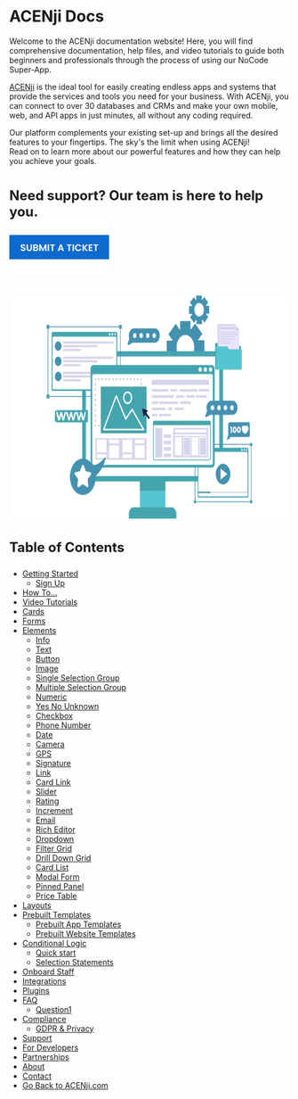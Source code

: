 # ACENji Docs  

Welcome to the ACENji documentation website! Here, you will find comprehensive documentation, help files, and video tutorials to guide both beginners and professionals through the process of using our NoCode Super-App.

<a href="https://acenji.com" target=_self>ACENji</a> is the ideal tool for easily creating endless apps and systems that provide the services and tools you need for your business. With ACENji, you can connect to over 30 databases and CRMs and make your own mobile, web, and API apps in just minutes, all without any coding required.

Our platform complements your existing set-up and brings all the desired features to your fingertips. The sky's the limit when using ACENji!   
Read on to learn more about our powerful features and how they can help you achieve your goals.
<h1><p  style="font-size: x-large"><b>Need support? Our team is here to help you.</b></p><h1> <p style="margin-top:-40px;">  </p> <a href="https://www.acenji.com/submit-a-ticket/" target="_blank"> <img src="./images/submit-your-ticket.png" width="180" height="100" alt="">
</a>
<p style="margin-top:30px;"></p>
<img src="./images/support-pic.png" width="640" height="400" alt="" <p style="margin-left:px;"></p>  </p>
</a>
<!DOCTYPE html>
<html lang="en">




<h2><p style="font-size: x-large"><b>Table of Contents</b></p></h2>

* [Getting Started](./getting-started/index)
  * [Sign Up](./getting-started/signup/index)
* [How To...](./how-to/index) 
* [Video Tutorials](./video-tutorials/index)
* [Cards](./cards/index)
* [Forms](./forms/index)
* [Elements](./elements/index)
  * [Info](./elements/info/index)  
  * [Text](./elements/text-input/index) 
  * [Button](./elements/button/index)
  * [Image](./elements/img/index)
  * [Single Selection Group](./elements/single-selection-group/index)
  * [Multiple Selection Group](./elements/multiple-selection-group/index)
  * [Numeric](./elements/numeric-input/index)
  * [Yes No Unknown](./elements/yes-no-unknown/index)
  * [Checkbox](./elements/checkbox/index)
  * [Phone Number](./elements/phonenumber/index)
  * [Date](./elements/date/index)
  * [Camera](./elements/camera/index)
  * [GPS](./elements/gps/index)
  * [Signature](./elements/signature/index)
  * [Link](./elements/link/index)
  * [Card Link](./elements/card-link/index)
  * [Slider](./elements/slider/index)
  * [Rating](./elements/rating/index)
  * [Increment](./elements/increment/index)
  * [Email](./elements/email/index)
  * [Rich Editor](./elements/rich-editor/index)
  * [Dropdown](./elements/dropdown/index)
  * [Filter Grid](./elements/filter-grid/index)
  * [Drill Down Grid](./elements/drill-down-grid/index)
  * [Card List](./elements/card-list/index)
  * [Modal Form](./elements/modal-form/index)
  * [Pinned Panel](./elements/pinned-panel/index)
  * [Price Table](./elements/price-table/index)
* [Layouts](./layouts/index)
* [Prebuilt Templates](./prebuilt-templates/index)
  * [Prebuilt App Templates](./prebuilt-templates/app-templates/index)  
  * [Prebuilt Website Templates](./prebuilt-templates/websites-templates/index) 
* [Conditional Logic](./conditional-logic/index)
  * [Quick start](./conditional-logic/quick-start/index)
  * [Selection Statements](./conditional-logic/selection-statement/index)
* [Onboard Staff](./onboard-staff/staff/index)
* [Integrations](./integrations/index)
* [Plugins](./plugins/index)
* [FAQ](./faq/index)
  * [Question1](./faq/question-1/index)
* [Compliance](./compliance/index)
  * [GDPR & Privacy](./compliance/gdpr-privacy/index)
* [Support](./support/index)
* [For Developers](./for-developers/index)
* [Partnerships](./partnerships/index)
* [About](./about/index)
* [Contact](./contact/index)
* [Go Back to ACENji.com](./go-back-to-acenji.com/index)
